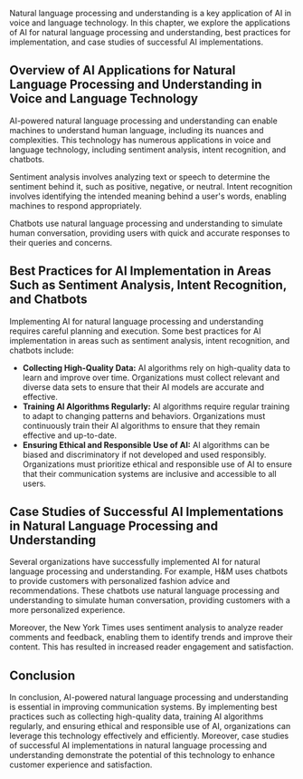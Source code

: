 
Natural language processing and understanding is a key application of AI in voice and language technology. In this chapter, we explore the applications of AI for natural language processing and understanding, best practices for implementation, and case studies of successful AI implementations.

Overview of AI Applications for Natural Language Processing and Understanding in Voice and Language Technology
--------------------------------------------------------------------------------------------------------------

AI-powered natural language processing and understanding can enable machines to understand human language, including its nuances and complexities. This technology has numerous applications in voice and language technology, including sentiment analysis, intent recognition, and chatbots.

Sentiment analysis involves analyzing text or speech to determine the sentiment behind it, such as positive, negative, or neutral. Intent recognition involves identifying the intended meaning behind a user's words, enabling machines to respond appropriately.

Chatbots use natural language processing and understanding to simulate human conversation, providing users with quick and accurate responses to their queries and concerns.

Best Practices for AI Implementation in Areas Such as Sentiment Analysis, Intent Recognition, and Chatbots
----------------------------------------------------------------------------------------------------------

Implementing AI for natural language processing and understanding requires careful planning and execution. Some best practices for AI implementation in areas such as sentiment analysis, intent recognition, and chatbots include:

* **Collecting High-Quality Data:** AI algorithms rely on high-quality data to learn and improve over time. Organizations must collect relevant and diverse data sets to ensure that their AI models are accurate and effective.
* **Training AI Algorithms Regularly:** AI algorithms require regular training to adapt to changing patterns and behaviors. Organizations must continuously train their AI algorithms to ensure that they remain effective and up-to-date.
* **Ensuring Ethical and Responsible Use of AI:** AI algorithms can be biased and discriminatory if not developed and used responsibly. Organizations must prioritize ethical and responsible use of AI to ensure that their communication systems are inclusive and accessible to all users.

Case Studies of Successful AI Implementations in Natural Language Processing and Understanding
----------------------------------------------------------------------------------------------

Several organizations have successfully implemented AI for natural language processing and understanding. For example, H\&M uses chatbots to provide customers with personalized fashion advice and recommendations. These chatbots use natural language processing and understanding to simulate human conversation, providing customers with a more personalized experience.

Moreover, the New York Times uses sentiment analysis to analyze reader comments and feedback, enabling them to identify trends and improve their content. This has resulted in increased reader engagement and satisfaction.

Conclusion
----------

In conclusion, AI-powered natural language processing and understanding is essential in improving communication systems. By implementing best practices such as collecting high-quality data, training AI algorithms regularly, and ensuring ethical and responsible use of AI, organizations can leverage this technology effectively and efficiently. Moreover, case studies of successful AI implementations in natural language processing and understanding demonstrate the potential of this technology to enhance customer experience and satisfaction.

